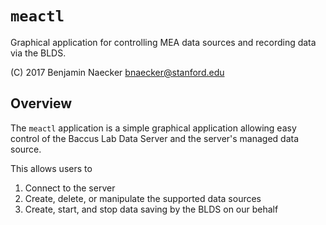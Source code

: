 # `meactl`

Graphical application for controlling MEA data sources and
recording data via the BLDS.

(C) 2017 Benjamin Naecker bnaecker@stanford.edu

## Overview

The `meactl` application is a simple graphical application
allowing easy control of the Baccus Lab Data Server and the
server's managed data source.

This allows users to

1. Connect to the server
2. Create, delete, or manipulate the supported data sources
3. Create, start, and stop data saving by the BLDS on our behalf
